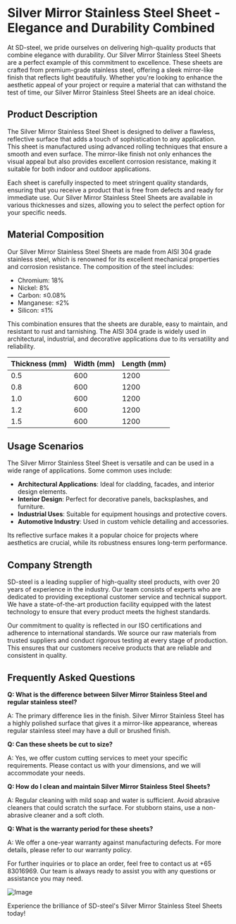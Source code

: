 # Silver Mirror Stainless Steel Sheet - Elegance and Durability Combined

At SD-steel, we pride ourselves on delivering high-quality products that combine elegance with durability. Our Silver Mirror Stainless Steel Sheets are a perfect example of this commitment to excellence. These sheets are crafted from premium-grade stainless steel, offering a sleek mirror-like finish that reflects light beautifully. Whether you're looking to enhance the aesthetic appeal of your project or require a material that can withstand the test of time, our Silver Mirror Stainless Steel Sheets are an ideal choice.

## Product Description

The Silver Mirror Stainless Steel Sheet is designed to deliver a flawless, reflective surface that adds a touch of sophistication to any application. This sheet is manufactured using advanced rolling techniques that ensure a smooth and even surface. The mirror-like finish not only enhances the visual appeal but also provides excellent corrosion resistance, making it suitable for both indoor and outdoor applications. 

Each sheet is carefully inspected to meet stringent quality standards, ensuring that you receive a product that is free from defects and ready for immediate use. Our Silver Mirror Stainless Steel Sheets are available in various thicknesses and sizes, allowing you to select the perfect option for your specific needs.

## Material Composition

Our Silver Mirror Stainless Steel Sheets are made from AISI 304 grade stainless steel, which is renowned for its excellent mechanical properties and corrosion resistance. The composition of the steel includes:

- Chromium: 18%
- Nickel: 8%
- Carbon: ≤0.08%
- Manganese: ≤2%
- Silicon: ≤1%

This combination ensures that the sheets are durable, easy to maintain, and resistant to rust and tarnishing. The AISI 304 grade is widely used in architectural, industrial, and decorative applications due to its versatility and reliability.

| **Thickness (mm)** | **Width (mm)** | **Length (mm)** |
|--------------------|----------------|-----------------|
| 0.5               | 600            | 1200            |
| 0.8               | 600            | 1200            |
| 1.0               | 600            | 1200            |
| 1.2               | 600            | 1200            |
| 1.5               | 600            | 1200            |

## Usage Scenarios

The Silver Mirror Stainless Steel Sheet is versatile and can be used in a wide range of applications. Some common uses include:

- **Architectural Applications**: Ideal for cladding, facades, and interior design elements.
- **Interior Design**: Perfect for decorative panels, backsplashes, and furniture.
- **Industrial Uses**: Suitable for equipment housings and protective covers.
- **Automotive Industry**: Used in custom vehicle detailing and accessories.

Its reflective surface makes it a popular choice for projects where aesthetics are crucial, while its robustness ensures long-term performance.

## Company Strength

SD-steel is a leading supplier of high-quality steel products, with over 20 years of experience in the industry. Our team consists of experts who are dedicated to providing exceptional customer service and technical support. We have a state-of-the-art production facility equipped with the latest technology to ensure that every product meets the highest standards.

Our commitment to quality is reflected in our ISO certifications and adherence to international standards. We source our raw materials from trusted suppliers and conduct rigorous testing at every stage of production. This ensures that our customers receive products that are reliable and consistent in quality.

## Frequently Asked Questions

**Q: What is the difference between Silver Mirror Stainless Steel and regular stainless steel?**

A: The primary difference lies in the finish. Silver Mirror Stainless Steel has a highly polished surface that gives it a mirror-like appearance, whereas regular stainless steel may have a dull or brushed finish.

**Q: Can these sheets be cut to size?**

A: Yes, we offer custom cutting services to meet your specific requirements. Please contact us with your dimensions, and we will accommodate your needs.

**Q: How do I clean and maintain Silver Mirror Stainless Steel Sheets?**

A: Regular cleaning with mild soap and water is sufficient. Avoid abrasive cleaners that could scratch the surface. For stubborn stains, use a non-abrasive cleaner and a soft cloth.

**Q: What is the warranty period for these sheets?**

A: We offer a one-year warranty against manufacturing defects. For more details, please refer to our warranty policy.

For further inquiries or to place an order, feel free to contact us at +65 83016969. Our team is always ready to assist you with any questions or assistance you may need.

![Image](https://github.com/user-attachments/assets/2567258e-e124-4816-932d-1809bd27ef0b)

Experience the brilliance of SD-steel's Silver Mirror Stainless Steel Sheets today!